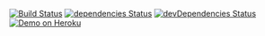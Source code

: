[![Build Status](https://img.shields.io/travis/vanhtuan0409/redux-api-boilerplate/master.svg?style=flat-square)](https://travis-ci.org/vanhtuan0409/redux-api-boilerplate)
[![dependencies Status](https://david-dm.org/vanhtuan0409/redux-api-boilerplate/status.svg?style=flat-square)](https://david-dm.org/vanhtuan0409/redux-api-boilerplate)
[![devDependencies Status](https://david-dm.org/vanhtuan0409/redux-api-boilerplate/dev-status.svg?style=flat-square)](https://david-dm.org/vanhtuan0409/redux-api-boilerplate?type=dev)
[![Demo on Heroku](https://img.shields.io/badge/demo-heroku-brightgreen.svg?style=flat-square)](https://redux-api-boilerplate.herokuapp.com/)
